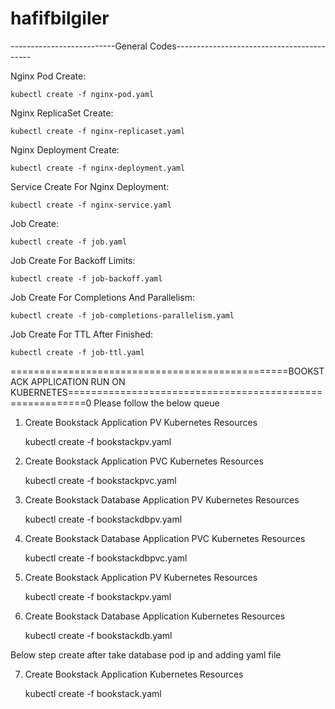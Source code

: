 # hafifbilgiler
--------------------------General Codes------------------------------------------

Nginx Pod Create:
    
    kubectl create -f nginx-pod.yaml

Nginx ReplicaSet Create:
    
    kubectl create -f nginx-replicaset.yaml

Nginx Deployment Create:
    
    kubectl create -f nginx-deployment.yaml


Service Create For Nginx Deployment:

    kubectl create -f nginx-service.yaml

 
Job Create:

    kubectl create -f job.yaml   

Job Create For Backoff Limits:

    kubectl create -f job-backoff.yaml 

Job Create For Completions And Parallelism:

    kubectl create -f job-completions-parallelism.yaml

Job Create For TTL After Finished:

    kubectl create -f job-ttl.yaml
================================================BOOKSTACK APPLICATION RUN ON KUBERNETES=========================================================0
Please follow the below queue

1) Create Bookstack Application PV Kubernetes Resources

    kubectl create -f bookstackpv.yaml

2) Create Bookstack Application PVC Kubernetes Resources

    kubectl create -f bookstackpvc.yaml

3) Create Bookstack Database Application PV Kubernetes Resources

    kubectl create -f bookstackdbpv.yaml

4) Create Bookstack Database Application PVC Kubernetes Resources

    kubectl create -f bookstackdbpvc.yaml

5) Create Bookstack Application PV Kubernetes Resources

    kubectl create -f bookstackpv.yaml

6) Create Bookstack Database Application Kubernetes Resources

    kubectl create -f bookstackdb.yaml

Below step create after take database pod ip and adding yaml file 

7) Create Bookstack Application Kubernetes Resources

    kubectl create -f bookstack.yaml
